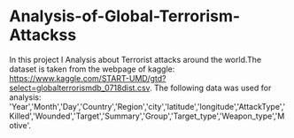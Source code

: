 # Analysis-of-Global-Terrorism-Attackss
In this project I Analysis about Terrorist attacks around the world.The dataset is taken from the webpage of kaggle: https://www.kaggle.com/START-UMD/gtd?select=globalterrorismdb_0718dist.csv.  The following data was used for analysis: 'Year','Month','Day','Country','Region','city','latitude','longitude','AttackType','Killed','Wounded','Target','Summary','Group','Target_type','Weapon_type','Motive'.
